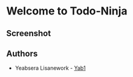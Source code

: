 # Welcome to Todo-Ninja

## Screenshot

## Authors

- Yeabsera Lisanework - [Yab1](https://github.com/Yab1)
